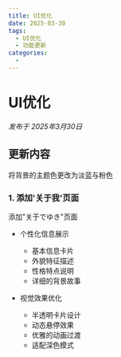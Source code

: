 ```yaml
---
title: UI优化
date: 2025-03-30
tags:
  - UI优化
  - 功能更新
categories:
  - 
---
```


# UI优化

*发布于 2025年3月30日*

## 更新内容

将背景的主题色更改为淡蓝与粉色

### 1. 添加'关于我'页面

添加"关于でゆき"页面

- 个性化信息展示
  - 基本信息卡片
  - 外貌特征描述
  - 性格特点说明
  - 详细的背景故事

- 视觉效果优化
  - 半透明卡片设计
  - 动态悬停效果
  - 优雅的动画过渡
  - 适配深色模式
